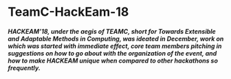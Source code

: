 # TeamC-HackEam-18
##### HACKEAM’18, under the aegis of TEAMC, short for Towards Extensible and Adaptable Methods in Computing, was ideated in December, work on which was started with immediate effect, core team members pitching in suggestions on how to go about with the organization of the event, and how to make HACKEAM unique when compared to other hackathons so frequently.
